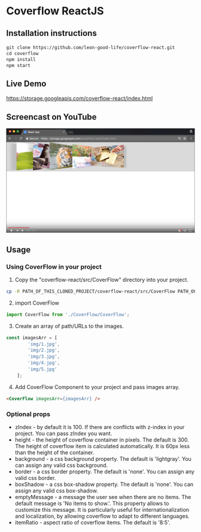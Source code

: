 # Coverflow ReactJS
## Installation instructions


    git clone https://github.com/leon-good-life/coverflow-react.git
    cd coverflow
    npm install
    npm start


## Live Demo
https://storage.googleapis.com/coverflow-react/index.html

## Screencast on YouTube
[![Link to screencast on YouTube](youtube-screenshot.png)](https://www.youtube.com/watch?v=PpykYaLD4vI)

## Usage
### Using CoverFlow in your project
1. Copy the "coverflow-react/src/CoverFlow" directory into your project.
```bash
cp -R PATH_OF_THIS_CLONED_PROJECT/coverflow-react/src/CoverFlow PATH_OF_YOUR_PROJECT/CoverFlow
```

2. import CoverFlow
```javascript
import CoverFlow from './CoverFlow/CoverFlow';
```

3. Create an array of path/URLs to the images.
```javascript
const imagesArr = [
        'img/1.jpg',
        'img/2.jpg',
        'img/3.jpg',
        'img/4.jpg',
        'img/5.jpg'
    ];
```
4. Add CoverFlow Component to your project and pass images array.
```html
<CoverFlow imagesArr={imagesArr} />
```

### Optional props
* zIndex - by default it is 100. If there are conflicts with z-index in your project. You can pass zIndex you want.
* height - the height of coverflow container in pixels. The default is 300. The height of coverflow item is calculated automatically. It is 60px less than the height of the container.
* background - a css background property. The default is 'lightgray'. You can assign any valid css background.
* border - a css border property. The default is 'none'. You can assign any valid css border.
* boxShadow - a css box-shadow property. The default is 'none'. You can assign any valid css box-shadow.
* emptyMessage - a message the user see when there are no items. The default message is 'No items to show.'. This property allows to customize this message. It is particularly useful for internationalization and localization, by allowing coverflow to adapt to different languages.
* itemRatio - aspect ratio of coverflow items. The default is '8:5'.
